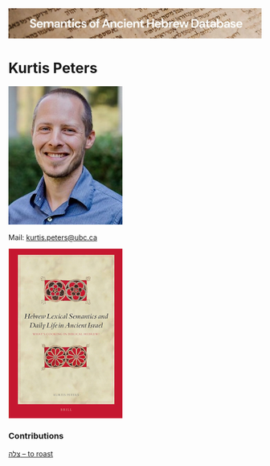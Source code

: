 <html><body><img id="banner" src="../../images/banners/banner.png" alt="banner" /></body></html>

# **Kurtis Peters**

![kurtis peters](../images/photos/kurtis_peters.jpeg)  

Mail: <a href="mailto:kurtis.peters@ubc.ca">kurtis.peters@ubc.ca</a>


![Peters’ book](../images/photos/peters-book.jpg)

 
### Contributions
[צלה – to roast](../words/to_roast.md)<br>